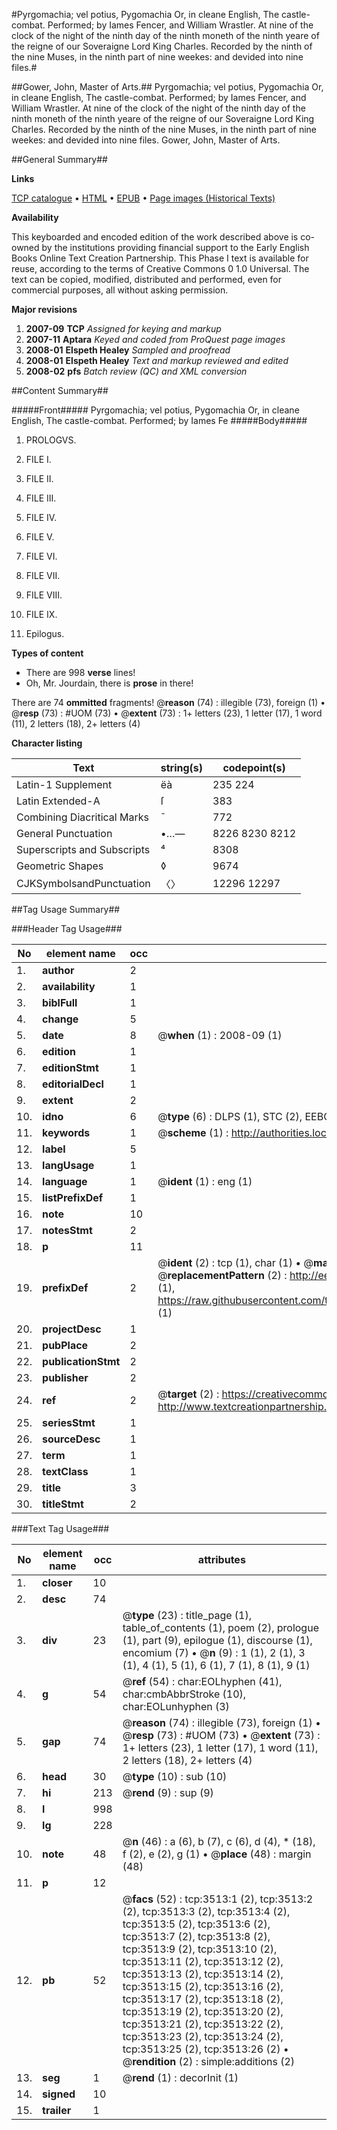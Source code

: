 #Pyrgomachia; vel potius, Pygomachia Or, in cleane English, The castle-combat. Performed; by Iames Fencer, and William Wrastler. At nine of the clock of the night of the ninth day of the ninth moneth of the ninth yeare of the reigne of our Soveraigne Lord King Charles. Recorded by the ninth of the nine Muses, in the ninth part of nine weekes: and devided into nine files.#

##Gower, John, Master of Arts.##
Pyrgomachia; vel potius, Pygomachia Or, in cleane English, The castle-combat. Performed; by Iames Fencer, and William Wrastler. At nine of the clock of the night of the ninth day of the ninth moneth of the ninth yeare of the reigne of our Soveraigne Lord King Charles. Recorded by the ninth of the nine Muses, in the ninth part of nine weekes: and devided into nine files.
Gower, John, Master of Arts.

##General Summary##

**Links**

[TCP catalogue](http://www.ota.ox.ac.uk/tcp/)  • 
[HTML](http://tei.it.ox.ac.uk/tcp/Texts-HTML/free/A01/A01996.html)  • 
[EPUB](http://tei.it.ox.ac.uk/tcp/Texts-EPUB/free/A01/A01996.epub) • 
[Page images (Historical Texts)](https://data.historicaltexts.jisc.ac.uk/view?pubId=eebo-99839114e&pageId=eebo-99839114e-3513-1)

**Availability**

This keyboarded and encoded edition of the
	       work described above is co-owned by the institutions
	       providing financial support to the Early English Books
	       Online Text Creation Partnership. This Phase I text is
	       available for reuse, according to the terms of Creative
	       Commons 0 1.0 Universal. The text can be copied,
	       modified, distributed and performed, even for
	       commercial purposes, all without asking permission.

**Major revisions**

1. __2007-09__ __TCP__ *Assigned for keying and markup*
1. __2007-11__ __Aptara__ *Keyed and coded from ProQuest page images*
1. __2008-01__ __Elspeth Healey__ *Sampled and proofread*
1. __2008-01__ __Elspeth Healey__ *Text and markup reviewed and edited*
1. __2008-02__ __pfs__ *Batch review (QC) and XML conversion*

##Content Summary##

#####Front#####
Pyrgomachia; vel potius, Pygomachia Or, in cleane English, The castle-combat. Performed; by Iames Fe
#####Body#####

1. PROLOGVS.

1. FILE I.

1. FILE II.

1. FILE III.

1. FILE IV.

1. FILE V.

1. FILE VI.

1. FILE VII.

1. FILE VIII.

1. FILE IX.

1. Epilogus.

**Types of content**

  * There are 998 **verse** lines!
  * Oh, Mr. Jourdain, there is **prose** in there!

There are 74 **ommitted** fragments! 
 @__reason__ (74) : illegible (73), foreign (1)  •  @__resp__ (73) : #UOM (73)  •  @__extent__ (73) : 1+ letters (23), 1 letter (17), 1 word (11), 2 letters (18), 2+ letters (4)

**Character listing**


|Text|string(s)|codepoint(s)|
|---|---|---|
|Latin-1 Supplement|ëà|235 224|
|Latin Extended-A|ſ|383|
|Combining             Diacritical Marks|̄|772|
|General Punctuation|•…—|8226 8230 8212|
|Superscripts             and Subscripts|⁴|8308|
|Geometric Shapes|◊|9674|
|CJKSymbolsandPunctuation|〈〉|12296 12297|

##Tag Usage Summary##

###Header Tag Usage###

|No|element name|occ|attributes|
|---|---|---|---|
|1.|__author__|2||
|2.|__availability__|1||
|3.|__biblFull__|1||
|4.|__change__|5||
|5.|__date__|8| @__when__ (1) : 2008-09 (1)|
|6.|__edition__|1||
|7.|__editionStmt__|1||
|8.|__editorialDecl__|1||
|9.|__extent__|2||
|10.|__idno__|6| @__type__ (6) : DLPS (1), STC (2), EEBO-CITATION (1), PROQUEST (1), VID (1)|
|11.|__keywords__|1| @__scheme__ (1) : http://authorities.loc.gov/ (1)|
|12.|__label__|5||
|13.|__langUsage__|1||
|14.|__language__|1| @__ident__ (1) : eng (1)|
|15.|__listPrefixDef__|1||
|16.|__note__|10||
|17.|__notesStmt__|2||
|18.|__p__|11||
|19.|__prefixDef__|2| @__ident__ (2) : tcp (1), char (1)  •  @__matchPattern__ (2) : ([0-9\-]+):([0-9IVX]+) (1), (.+) (1)  •  @__replacementPattern__ (2) : http://eebo.chadwyck.com/downloadtiff?vid=$1&page=$2 (1), https://raw.githubusercontent.com/textcreationpartnership/Texts/master/tcpchars.xml#$1 (1)|
|20.|__projectDesc__|1||
|21.|__pubPlace__|2||
|22.|__publicationStmt__|2||
|23.|__publisher__|2||
|24.|__ref__|2| @__target__ (2) : https://creativecommons.org/publicdomain/zero/1.0/ (1), http://www.textcreationpartnership.org/docs/. (1)|
|25.|__seriesStmt__|1||
|26.|__sourceDesc__|1||
|27.|__term__|1||
|28.|__textClass__|1||
|29.|__title__|3||
|30.|__titleStmt__|2||


###Text Tag Usage###

|No|element name|occ|attributes|
|---|---|---|---|
|1.|__closer__|10||
|2.|__desc__|74||
|3.|__div__|23| @__type__ (23) : title_page (1), table_of_contents (1), poem (2), prologue (1), part (9), epilogue (1), discourse (1), encomium (7)  •  @__n__ (9) : 1 (1), 2 (1), 3 (1), 4 (1), 5 (1), 6 (1), 7 (1), 8 (1), 9 (1)|
|4.|__g__|54| @__ref__ (54) : char:EOLhyphen (41), char:cmbAbbrStroke (10), char:EOLunhyphen (3)|
|5.|__gap__|74| @__reason__ (74) : illegible (73), foreign (1)  •  @__resp__ (73) : #UOM (73)  •  @__extent__ (73) : 1+ letters (23), 1 letter (17), 1 word (11), 2 letters (18), 2+ letters (4)|
|6.|__head__|30| @__type__ (10) : sub (10)|
|7.|__hi__|213| @__rend__ (9) : sup (9)|
|8.|__l__|998||
|9.|__lg__|228||
|10.|__note__|48| @__n__ (46) : a (6), b (7), c (6), d (4), * (18), f (2), e (2), g (1)  •  @__place__ (48) : margin (48)|
|11.|__p__|12||
|12.|__pb__|52| @__facs__ (52) : tcp:3513:1 (2), tcp:3513:2 (2), tcp:3513:3 (2), tcp:3513:4 (2), tcp:3513:5 (2), tcp:3513:6 (2), tcp:3513:7 (2), tcp:3513:8 (2), tcp:3513:9 (2), tcp:3513:10 (2), tcp:3513:11 (2), tcp:3513:12 (2), tcp:3513:13 (2), tcp:3513:14 (2), tcp:3513:15 (2), tcp:3513:16 (2), tcp:3513:17 (2), tcp:3513:18 (2), tcp:3513:19 (2), tcp:3513:20 (2), tcp:3513:21 (2), tcp:3513:22 (2), tcp:3513:23 (2), tcp:3513:24 (2), tcp:3513:25 (2), tcp:3513:26 (2)  •  @__rendition__ (2) : simple:additions (2)|
|13.|__seg__|1| @__rend__ (1) : decorInit (1)|
|14.|__signed__|10||
|15.|__trailer__|1||
